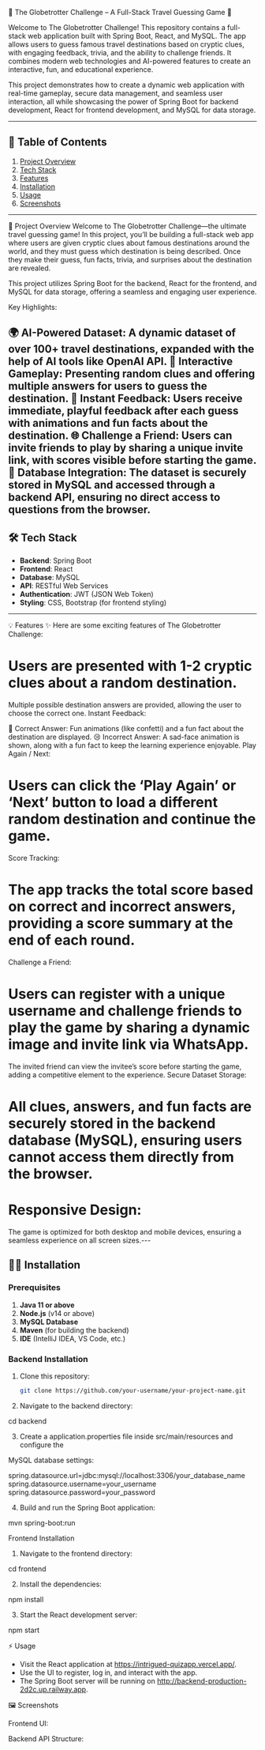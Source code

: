 🌟 The Globetrotter Challenge – A Full-Stack Travel Guessing Game 🌟

Welcome to The Globetrotter Challenge! This repository contains a full-stack web application built with Spring Boot, React, and MySQL. The app allows users to guess famous travel destinations based on cryptic clues, with engaging feedback, trivia, and the ability to challenge friends. It combines modern web technologies and AI-powered features to create an interactive, fun, and educational experience.

This project demonstrates how to create a dynamic web application with real-time gameplay, secure data management, and seamless user interaction, all while showcasing the power of Spring Boot for backend development, React for frontend development, and MySQL for data storage.

---

## 📖 Table of Contents

1. [Project Overview](#project-overview)
2. [Tech Stack](#tech-stack)
3. [Features](#features)
4. [Installation](#installation)
5. [Usage](#usage)
6. [Screenshots](#screenshots)

---

🚀 Project Overview
Welcome to The Globetrotter Challenge—the ultimate travel guessing game! In this project, you’ll be building a full-stack web app where users are given cryptic clues about famous destinations around the world, and they must guess which destination is being described. Once they make their guess, fun facts, trivia, and surprises about the destination are revealed.

This project utilizes Spring Boot for the backend, React for the frontend, and MySQL for data storage, offering a seamless and engaging user experience.

Key Highlights:

🌍 AI-Powered Dataset: A dynamic dataset of over 100+ travel destinations, expanded with the help of AI tools like OpenAI API.
🧩 Interactive Gameplay: Presenting random clues and offering multiple answers for users to guess the destination.
🎉 Instant Feedback: Users receive immediate, playful feedback after each guess with animations and fun facts about the destination.
🌐 Challenge a Friend: Users can invite friends to play by sharing a unique invite link, with scores visible before starting the game.
💾 Database Integration: The dataset is securely stored in MySQL and accessed through a backend API, ensuring no direct access to questions from the browser.
---

## 🛠️ Tech Stack

- **Backend**: Spring Boot
- **Frontend**: React
- **Database**: MySQL
- **API**: RESTful Web Services
- **Authentication**: JWT (JSON Web Token)
- **Styling**: CSS, Bootstrap (for frontend styling)

---

💡 Features
✨ Here are some exciting features of The Globetrotter Challenge:

# Users are presented with 1-2 cryptic clues about a random destination.
Multiple possible destination answers are provided, allowing the user to choose the correct one.
Instant Feedback:

🎉 Correct Answer: Fun animations (like confetti) and a fun fact about the destination are displayed.
😢 Incorrect Answer: A sad-face animation is shown, along with a fun fact to keep the learning experience enjoyable.
Play Again / Next:

# Users can click the ‘Play Again’ or ‘Next’ button to load a different random destination and continue the game.
Score Tracking:

# The app tracks the total score based on correct and incorrect answers, providing a score summary at the end of each round.
Challenge a Friend:

# Users can register with a unique username and challenge friends to play the game by sharing a dynamic image and invite link via WhatsApp.
The invited friend can view the invitee’s score before starting the game, adding a competitive element to the experience.
Secure Dataset Storage:

# All clues, answers, and fun facts are securely stored in the backend database (MySQL), ensuring users cannot access them directly from the browser.

# Responsive Design:

The game is optimized for both desktop and mobile devices, ensuring a seamless experience on all screen sizes.---

## 🧑‍💻 Installation

### Prerequisites

1. **Java 11 or above**
2. **Node.js** (v14 or above)
3. **MySQL Database**
4. **Maven** (for building the backend)
5. **IDE** (IntelliJ IDEA, VS Code, etc.)

### Backend Installation

1. Clone this repository:
   ```bash
   git clone https://github.com/your-username/your-project-name.git

2. Navigate to the backend directory:

cd backend

3. Create a application.properties file inside src/main/resources and configure the 

MySQL database settings:

spring.datasource.url=jdbc:mysql://localhost:3306/your_database_name
spring.datasource.username=your_username
spring.datasource.password=your_password

4. Build and run the Spring Boot application:

mvn spring-boot:run

Frontend Installation

1. Navigate to the frontend directory:

cd frontend

2. Install the dependencies:

npm install

3. Start the React development server:

npm start

⚡ Usage

+ Visit the React application at https://intrigued-quizapp.vercel.app/.
+ Use the UI to register, log in, and interact with the app.
+ The Spring Boot server will be running on http://backend-production-2d2c.up.railway.app.

🖼️ Screenshots

Frontend UI:

Backend API Structure:


